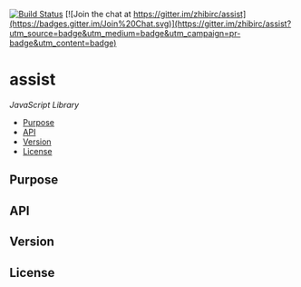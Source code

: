 [![Build Status](https://travis-ci.org/zhibirc/assist.svg?branch=master)](https://travis-ci.org/zhibirc/assist) [![Join the chat at https://gitter.im/zhibirc/assist](https://badges.gitter.im/Join%20Chat.svg)](https://gitter.im/zhibirc/assist?utm_source=badge&utm_medium=badge&utm_campaign=pr-badge&utm_content=badge)
# assist
*JavaScript Library*
- [Purpose](https://github.com/zhibirc/assist#purpose)
- [API](https://github.com/zhibirc/assist#api)
- [Version](https://github.com/zhibirc/assist#version)
- [License](https://github.com/zhibirc/assist#license)

## Purpose
## API
## Version
## License